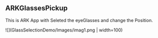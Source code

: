 ## ARKGlassesPickup
This is ARK App with Seleted the eyeGlasses and change the Position.

![](GlassSelectionDemo/Images/imag1.png | width=100)





